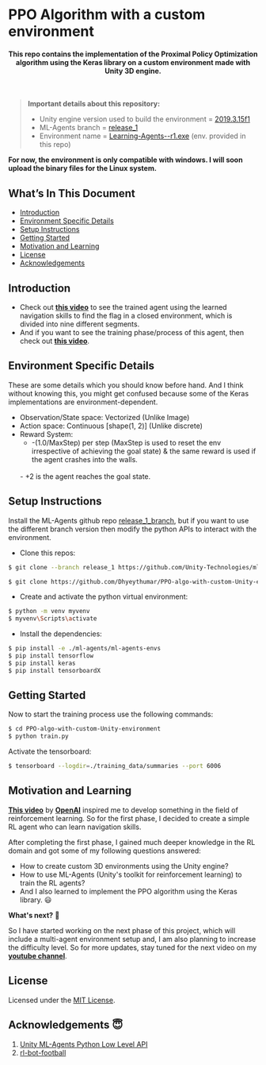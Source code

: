 # PPO Algorithm with a custom environment

<h4 align="center">
    This repo contains the implementation of the Proximal Policy Optimization algorithm using the Keras library on a custom environment made with Unity 3D engine.
</h4>
</br>

> **Important details about this repository:**
> - Unity engine version used to build the environment = [2019.3.15f1](https://unity3d.com/get-unity/download/archive)
> - ML-Agents branch = [release_1](https://github.com/Unity-Technologies/ml-agents/tree/release_1_branch)
> - Environment name = [Learning-Agents--r1.exe](https://github.com/Dhyeythumar/PPO-algo-with-custom-Unity-environment/tree/main/build_file) (env. provided in this repo)

**For now, the environment is only compatible with windows. I will soon upload the binary files for the Linux system.**


## What’s In This Document
- [Introduction](#introduction)
- [Environment Specific Details](#environment-specific-details)
- [Setup Instructions](#setup-instructions)
- [Getting Started](#getting-started)
- [Motivation and Learning](#motivation-and-learning)
- [License](#license)
- [Acknowledgements](#acknowledgements)


## Introduction
- Check out [**this video**](https://youtu.be/4vwZNTagHsQ) to see the trained agent using the learned navigation skills to find the flag in a closed environment, which is divided into nine different segments.
- And if you want to see the training phase/process of this agent, then check out [**this video**](https://youtu.be/eIp36b5lBVM).


## Environment Specific Details
These are some details which you should know before hand. And I think without knowing this, you might get confused because some of the Keras implementations are environment-dependent.

- Observation/State space: Vectorized     (Unlike Image)
- Action space: Continuous [shape(1, 2)]  (Unlike discrete)
- Reward System: 
    - -(1.0/MaxStep) per step (MaxStep is used to reset the env irrespective of achieving the goal state) & the same reward is used if the agent crashes into the walls.
    <br>
    - +2 is the agent reaches the goal state.


## Setup Instructions
Install the ML-Agents github repo [release_1_branch](https://github.com/Unity-Technologies/ml-agents/tree/release_1_branch), but if you want to use the different branch version then modify the python APIs to interact with the environment.

- Clone this repos:
```bash
$ git clone --branch release_1 https://github.com/Unity-Technologies/ml-agents.git

$ git clone https://github.com/Dhyeythumar/PPO-algo-with-custom-Unity-environment.git
```

- Create and activate the python virtual environment:
```bash
$ python -m venv myvenv
$ myvenv\Scripts\activate
```

- Install the dependencies:
```bash
$ pip install -e ./ml-agents/ml-agents-envs
$ pip install tensorflow
$ pip install keras
$ pip install tensorboardX
```


## Getting Started
Now to start the training process use the following commands:
```bash
$ cd PPO-algo-with-custom-Unity-environment
$ python train.py
```

Activate the tensorboard:
```bash
$ tensorboard --logdir=./training_data/summaries --port 6006
```


## Motivation and Learning 
[**This video**](https://youtu.be/kopoLzvh5jY) by [**OpenAI**](https://openai.com/) inspired me to develop something in the field of reinforcement learning. So for the first phase, I decided to create a simple RL agent who can learn navigation skills. 

After completing the first phase, I gained much deeper knowledge in the RL domain and got some of my following questions answered:
- How to create custom 3D environments using the Unity engine?
- How to use ML-Agents (Unity's toolkit for reinforcement learning) to train the RL agents?
- And I also learned to implement the PPO algorithm using the Keras library. :smiley:

**What's next?** 🤔

So I have started working on the next phase of this project, which will include a multi-agent environment setup and, I am also planning to increase the difficulty level. So for more updates, stay tuned for the next video on my [**youtube channel**](https://www.youtube.com/channel/UCpKizIKSk8ga_LCI3e3GUig).

## License
Licensed under the [MIT License](./LICENSE).


## Acknowledgements :innocent:
1. [Unity ML-Agents Python Low Level API](https://github.com/Unity-Technologies/ml-agents/blob/release_1_branch/docs/Python-API.md)
2. [rl-bot-football](https://github.com/ChintanTrivedi/rl-bot-football)
